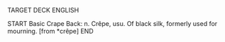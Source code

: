TARGET DECK
ENGLISH

START
Basic
Crape
Back: n. Crêpe, usu. Of black silk, formerly used for mourning. [from *crêpe]
END
